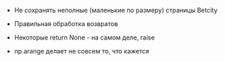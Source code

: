 * Не сохранять неполные (маленькие по размеру) страницы Betcity
* Правильная обработка возвратов

* Некоторые return None - на самом деле, raise
* np.arange делает не совсем то, что кажется
